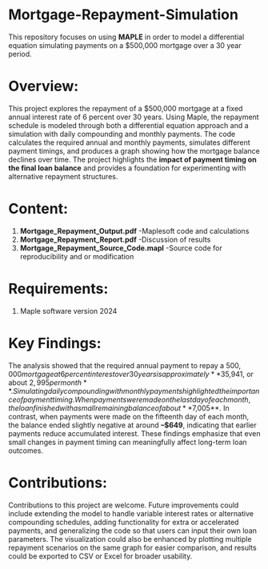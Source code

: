 # Mortgage-Repayment-Simulation
This repository focuses on using **MAPLE** in order to model a differential equation simulating payments on a $500,000 mortgage over a 30 year period.

# Overview:
This project explores the repayment of a $500,000 mortgage at a fixed annual interest rate of 6 percent over 30 years. Using Maple, the repayment schedule is modeled through both a differential equation approach and a simulation with daily compounding and monthly payments. The code calculates the required annual and monthly payments, simulates different payment timings, and produces a graph showing how the mortgage balance declines over time. The project highlights the **impact of payment timing on the final loan balance** and provides a foundation for experimenting with alternative repayment structures.
# Content:
1. **Mortgage_Repayment_Output.pdf**    -Maplesoft code and calculations
2. **Mortgage_Repayment_Report.pdf**    -Discussion of results
3. **Mortgage_Repayment_Source_Code.mapl**  -Source code for reproducibility and or modification
# Requirements:
1. Maple software version 2024 
# Key Findings:
The analysis showed that the required annual payment to repay a $500,000 mortgage at 6 percent interest over 30 years is approximately **$35,941, or about $2,995 per month**. Simulating daily compounding with monthly payments highlighted the importance of payment timing. When payments were made on the last day of each month, the loan finished with a small remaining balance of about **$7,005**. In contrast, when payments were made on the fifteenth day of each month, the balance ended slightly negative at around **–$649**, indicating that earlier payments reduce accumulated interest. These findings emphasize that even small changes in payment timing can meaningfully affect long-term loan outcomes.
# Contributions:
Contributions to this project are welcome. Future improvements could include extending the model to handle variable interest rates or alternative compounding schedules, adding functionality for extra or accelerated payments, and generalizing the code so that users can input their own loan parameters. The visualization could also be enhanced by plotting multiple repayment scenarios on the same graph for easier comparison, and results could be exported to CSV or Excel for broader usability.
